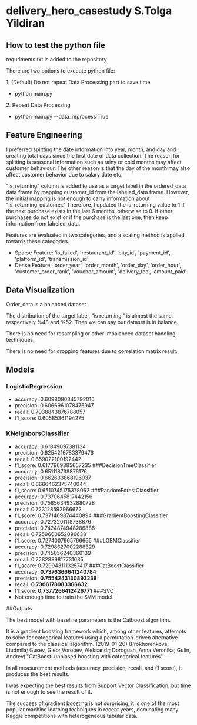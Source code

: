 # delivery_hero_casestudy S.Tolga Yildiran

## How to test the python file
requriments.txt is added to the repository

There are two options to execute python file:

1: (Default) Do not repeat Data Processing part to save time

- python main.py

2: Repeat Data Processing

- python main.py --data_reprocess True

## Feature Engineering

I preferred splitting the date information into year, month, and day and creating total days since the first date of data collection.
The reason for splitting is seasonal information such as rainy or cold months may affect customer behaviour.
The other reason is that the day of the month may also affect customer behavior due to salary date etc.

"is_returning" column is added to use as a target label in the ordered_data data frame by mapping customer_id from the labeled_data frame.
However, the initial mapping is not enough to carry information about "is_returning_customer."
Therefore, I updated the is_returning value to 1 if the next purchase exists in the last 6 months, otherwise to 0. 
If other purchases do not exist or if the purchase is the last one, then keep information from labeled_data.

Features are evaluated in two categories, and a scaling method is applied towards these categories.
- Sparse Feature: 'is_failed', 'restaurant_id', 'city_id', 'payment_id', 'platform_id', 'transmission_id'
- Dense Feature: 'order_year', 'order_month', 'order_day', 'order_hour', 'customer_order_rank', 'voucher_amount', 'delivery_fee', 'amount_paid'

## Data Visualization
Order_data is a balanced dataset 

The distribution of the target label, "is returning," is almost the same, respectively %48 and %52.
Then we can say our dataset is in balance.

There is no need for resampling or other imbalanced dataset handling techniques.

There is no need for dropping features due to correlation matrix result.
## Models

### LogisticRegression
- accuracy:  0.6098080345792016
- precision:  0.6066961078476947
- recall:  0.7038843876788057
- f1_score:  0.60585361194275

### KNeighborsClassifier

- accuracy:  0.61849097381134
- precision:  0.6254216783379476
- recall:  0.659022100192442
- f1_score:  0.6177969385657235
###DecisionTreeClassifier
- accuracy:  0.651118738876176
- precision:  0.662633868196937
- recall:  0.6666462375740044
- f1_score:  0.6510745175378062
###RandomForestClassifier
- accuracy:  0.7370645817442156
- precision:  0.7585634932880728
- recall:  0.723128592966672
- f1_score:  0.7371469874440894
###GradientBoostingClassifier
- accuracy:  0.7273201118738876
- precision:  0.7424874948286886
- recall:  0.7259600652096638
- f1_score:  0.7274007965766665
###LGBMClassifier
- accuracy:  0.7298627002288329
- precision:  0.745056240360139
- recall:  0.7282889817731635
- f1_score:  0.7299431113257417
###CatBoostClassifier
- accuracy:  **0.7376366641240784**
- precision:  **0.7554243130893238**
- recall:  **0.7306178983366632**
- f1_score: **0.7377266412426771**
###SVC
- Not enough time to train the SVM model.



##Outputs

The best model with baseline parameters is the Catboost algorithm. 

It is a gradient boosting framework which, among other features, attempts to solve for categorical features using a permutation-driven alternative compared to the classical algorithm.
(2019-01-20) (Prokhorenkova, Liudmila; Gusev, Gleb; Vorobev, Aleksandr; Dorogush, Anna Veronika; Gulin, Andrey)."CatBoost: unbiased boosting with categorical features"

In all measurement methods (accuracy, precision, recall, and f1 score), it produces the best results.

I was expecting the best results from Support Vector Classification, but time is not enough to see the result of it.

The success of gradient boosting is not surprising; it is one of the most popular machine learning techniques in recent years, dominating many Kaggle competitions with heterogeneous tabular data.
    
